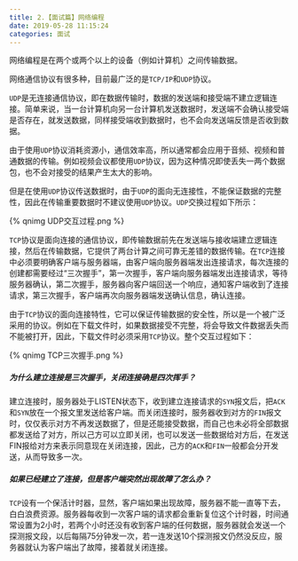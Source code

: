 ```yaml
---
title: 2.【面试篇】网络编程
date: 2019-05-28 11:15:24
categories: 面试
---
```


网络编程是在两个或两个以上的设备（例如计算机）之间传输数据。

网络通信协议有很多种，目前最广泛的是`TCP/IP`和`UDP`协议。

`UDP`是无连接通信协议，即在数据传输时，数据的发送端和接受端不建立逻辑连接。简单来说，当一台计算机向另一台计算机发送数据时，发送端不会确认接受端是否存在，就发送数据，同样接受端收到数据时，也不会向发送端反馈是否收到数据。

由于使用`UDP`协议消耗资源小，通信效率高，所以通常都会应用于音频、视频和普通数据的传输。例如视频会议都使用`UDP`协议，因为这种情况即使丢失一两个数据包，也不会对接受的结果产生太大的影响。

但是在使用`UDP`协议传送数据时，由于`UDP`的面向无连接性，不能保证数据的完整性，因此在传输重要数据时不建议使用`UDP`协议。`UDP`交换过程如下所示：

{% qnimg UDP交互过程.png %}


`TCP`协议是面向连接的通信协议，即传输数据前先在发送端与接收端建立逻辑连接，然后在传输数据，它提供了两台计算之间可靠无差错的数据传输。在`TCP`连接中必须要明确客户端与服务器端，由客户端向服务器端发出连接请求，每次连接的创建都需要经过“三次握手”，第一次握手，客户端向服务器端发出连接请求，等待服务器确认，第二次握手，服务器向客户端回送一个响应，通知客户端收到了连接请求，第三次握手，客户端再次向服务器端发送确认信息，确认连接。

由于`TCP`协议的面向连接特性，它可以保证传输数据的安全性，所以是一个被广泛采用的协议。例如在下载文件时，如果数据接受不完整，将会导致文件数据丢失而不能被打开，因此，下载文件时必须采用`TCP`协议。整个交互过程如下：

{% qnimg TCP三次握手.png %}







##### 为什么建立连接是三次握手，关闭连接确是四次挥手？

建立连接时，服务器处于LISTEN状态下，收到建立连接请求的`SYN`报文后，把`ACK`和`SYN`放在一个报文里发送给客户端。而关闭连接时，服务器收到对方的`FIN`报文时，仅仅表示对方不再发送数据了，但是还能接受数据，而自己也未必将全部数据都发送给了对方，所以己方可以立即关闭，也可以发送一些数据给对方后，在发送FIN报给对方来表示同意现在关闭连接，因此，己方的`ACK`和`FIN`一般都会分开发送，从而导致多一次。

##### 如果已经建立了连接，但是客户端突然出现故障了怎么办？

`TCP`设有一个保活计时器，显然，客户端如果出现故障，服务器不能一直等下去，白白浪费资源。服务器每收到一次客户端的请求都会重新复位这个计时器，时间通常设置为2小时，若两个小时还没有收到客户端的任何数据，服务器就会发送一个探测报文段，以后每隔75分钟发一次，若一连发送10个探测报文仍然没反应，服务器就认为客户端出了故障，接着就关闭连接。